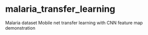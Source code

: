 # malaria_transfer_learning
Malaria dataset  Mobile net transfer learning with CNN feature map demonstration

